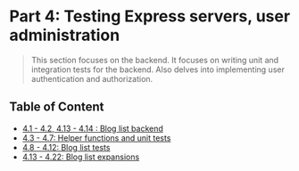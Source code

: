 # Part 4: Testing Express servers, user administration

> This section focuses on the backend. It focuses on writing unit and integration tests for the backend. Also delves into implementing user authentication and authorization.

## Table of Content

- [4.1 - 4.2, 4.13 - 4.14 : Blog list backend](https://github.com/CeeJayyy007/fullstackopen-part4-backend)
- [4.3 - 4.7: Helper functions and unit tests](https://github.com/CeeJayyy007/fullstackopen-part4-backend/tree/master/tests)
- [4.8 - 4.12: Blog list tests](https://github.com/CeeJayyy007/fullstackopen-part4-backend/tree/master/tests)
- [4.13 - 4.22: Blog list expansions](https://github.com/CeeJayyy007/fullstackopen-part4-backend)
